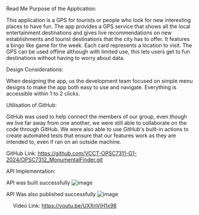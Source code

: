 Read Me
Purpose of the Application:

This application is a GPS for tourists or people who look for new interesting places to have fun. The app provides a GPS service that shows all the local entertainment destinations and gives live recommendations on new establishments and tourist destinations that the city has to offer. It features a bingo like game for the week. Each card represents a location to visit. The GPS can be used offline although with limited use, this lets users get to fun destinations without having to worry about data. 

Design Considerations:

When designing the app, us the development team focused on simple menu designs to make the app both easy to use and navigate. Everything is accessible within 1 to 2 clicks. 

Utilisation of GitHub:

GitHub was used to help connect the members of our group, even though we live far away from one another, we were still able to collaborate on the code through GitHub.
We were also able to use GitHub's built-in actions to create automated tests that ensure that our features work as they are intended to, even if ran on an outside machine.

GitHub Link:
https://github.com/VCCT-OPSC7311-G1-2024/OPSC7312_MonumentalFinder.git

API Implementation:

API was built successfully
 ![image](https://github.com/user-attachments/assets/d74f2eff-567a-45d0-b632-7025e9b18488)

API Was also published successfully
 ![image](https://github.com/user-attachments/assets/d16d9aaa-3271-460c-9ee2-1b1735da38b4)

 
Video Link:
https://youtu.be/UXXnVjH1x98
